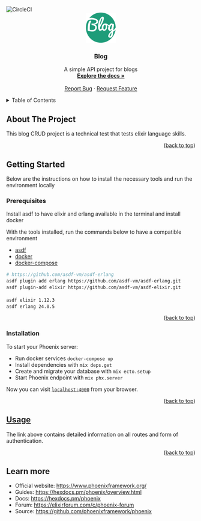 <div id="top"></div>

<img alt="CircleCI" src="https://img.shields.io/circleci/build/github/robertov8/blog-trybe?style=for-the-badge">


<!-- PROJECT LOGO -->
<br />
<div align="center">
  <a href="https://github.com/robertov8/blog-trybe">
    <img src="assets/logo.png" alt="Logo" width="80" height="80">
  </a>

  <h3 align="center">Blog</h3>

  <p align="center">
    A simple API project for blogs
    <br />
    <a href="https://sordid-toe.surge.sh/"><strong>Explore the docs »</strong></a>
    <br />
    <br />
    <a href="https://github.com/robertov8/blog-trybe">Report Bug</a>
    ·
    <a href="https://github.com/robertov8/blog-trybe">Request Feature</a>
  </p>
</div>

<!-- TABLE OF CONTENTS -->
<details>
  <summary>Table of Contents</summary>
  <ol>
    <li>
      <a href="#about-the-project">About The Project</a>
    </li>
    <li>
      <a href="#getting-started">Getting Started</a>
      <ul>
        <li><a href="#prerequisites">Prerequisites</a></li>
        <li><a href="#installation">Installation</a></li>
      </ul>
    </li>
    <li><a href="#usage">Usage</a></li>
    <li><a href="#learn-more">Learn more</a></li>
  </ol>
</details>

<!-- ABOUT THE PROJECT -->
## About The Project

This blog CRUD project is a technical test that tests elixir language skills.
<p align="right">(<a href="#top">back to top</a>)</p>


## Getting Started

Below are the instructions on how to install the necessary tools and run the environment locally

### Prerequisites

Install asdf to have elixir and erlang available in the terminal and install docker

With the tools installed, run the commands below to have a compatible environment

- [asdf](https://asdf-vm.com/guide/getting-started.html#_2-download-asdf)
- [docker](https://docs.docker.com/engine/install/ubuntu/)
- [docker-compose](https://docs.docker.com/compose/install/)

```bash
# https://github.com/asdf-vm/asdf-erlang
asdf plugin add erlang https://github.com/asdf-vm/asdf-erlang.git
asdf plugin-add elixir https://github.com/asdf-vm/asdf-elixir.git

asdf elixir 1.12.3
asdf erlang 24.0.5
```

<p align="right">(<a href="#top">back to top</a>)</p>

### Installation

To start your Phoenix server:

* Run docker services `docker-compose up`
* Install dependencies with `mix deps.get`
* Create and migrate your database with `mix ecto.setup`
* Start Phoenix endpoint with `mix phx.server`

Now you can visit [`localhost:4000`](http://localhost:4000) from your browser.

<p align="right">(<a href="#top">back to top</a>)</p>

<!-- USAGE EXAMPLES -->
## [Usage](docs/USAGE.md)

The link above contains detailed information on all routes and form of authentication.

<p align="right">(<a href="#top">back to top</a>)</p>

## Learn more

* Official website: https://www.phoenixframework.org/
* Guides: https://hexdocs.pm/phoenix/overview.html
* Docs: https://hexdocs.pm/phoenix
* Forum: https://elixirforum.com/c/phoenix-forum
* Source: https://github.com/phoenixframework/phoenix
